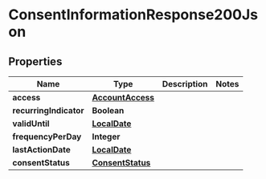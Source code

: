 
# ConsentInformationResponse200Json

## Properties
Name | Type | Description | Notes
------------ | ------------- | ------------- | -------------
**access** | [**AccountAccess**](AccountAccess.md) |  | 
**recurringIndicator** | **Boolean** |  | 
**validUntil** | [**LocalDate**](LocalDate.md) |  | 
**frequencyPerDay** | **Integer** |  | 
**lastActionDate** | [**LocalDate**](LocalDate.md) |  | 
**consentStatus** | [**ConsentStatus**](ConsentStatus.md) |  | 




